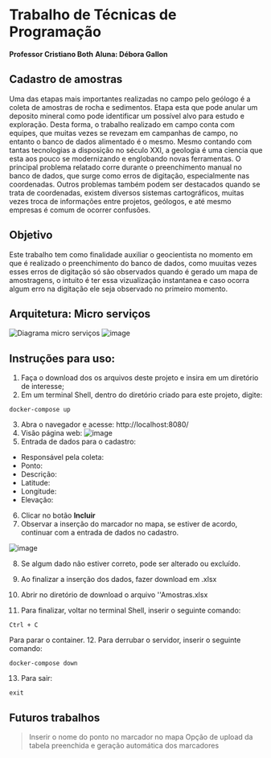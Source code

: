 # Trabalho de Técnicas de Programação 
**Professor Cristiano Both**
**Aluna: Débora Gallon**

## Cadastro de amostras 
Uma das etapas mais importantes realizadas no campo pelo geólogo é a coleta de amostras de rocha e sedimentos. Etapa esta que pode anular um deposito mineral como pode identificar um possível alvo para estudo e exploração. Desta forma, o trabalho realizado em campo conta com equipes, que muitas vezes se revezam em campanhas de campo, no entanto o banco de dados alimentado é o mesmo. 
Mesmo contando com tantas tecnologias a disposição no século XXI, a geologia é uma ciencia que esta aos pouco se modernizando e englobando novas ferramentas. O principal problema relatado corre durante o preenchimento manual no banco de dados, que surge como erros de digitação, especialmente nas coordenadas. Outros problemas também podem ser destacados quando se trata de coordenadas, existem diversos sistemas cartográficos, muitas vezes troca de informações entre projetos, geólogos, e até mesmo empresas é comum de ocorrer confusões. 

## Objetivo 
Este trabalho tem como finalidade auxiliar o geocientista no momento em que é realizado o preenchimento do banco de dados, como muuitas vezes esses erros de digitação só são observados quando é gerado um mapa de amostragens, o intuito é ter essa vizualização instantanea e caso ocorra algum erro na digitação ele seja observado no primeiro momento. 




## Arquitetura: Micro serviços 
![Diagrama micro serviços](https://user-images.githubusercontent.com/66315345/86483774-229a4380-bd2b-11ea-9a19-0d46cf123b6c.png)
![image](https://user-images.githubusercontent.com/66315345/86488660-284a5600-bd38-11ea-8e43-6c81cc0da5b3.png)



## Instruções para uso:
1. Faça o download dos os arquivos deste projeto e insira em um diretório de interesse;
2. Em um terminal Shell, dentro do diretório criado para este projeto, digite: 

```docker-compose up ``` 

3. Abra o navegador e acesse: http://localhost:8080/ 
4. Visão página web: 
![image](https://user-images.githubusercontent.com/66315345/86476032-21154f00-bd1c-11ea-803f-f3a38b78ddfe.png)
5. Entrada de dados para o cadastro: 
 - Responsável pela coleta:
 - Ponto:
 - Descrição: 
 - Latitude:
 - Longitude:
 - Elevação:
6. Clicar no botão **Incluir**
7. Observar a inserção do marcador no mapa, se estiver de acordo, continuar com a entrada de dados no cadastro.

![image](https://user-images.githubusercontent.com/66315345/86489607-3c438700-bd3b-11ea-8fd3-fd4abf8eec3d.png)

8. Se algum dado não estiver correto, pode ser alterado ou excluído. 
9. Ao finalizar a inserção dos dados, fazer download em .xlsx


10. Abrir no diretório de download o arquivo ''Amostras.xlsx


11. Para finalizar, voltar no terminal Shell, inserir o seguinte comando: 

``Ctrl + C``

Para parar o container. 
12. Para derrubar o servidor, inserir o seguinte comando: 

```docker-compose down```

13. Para sair: 

```exit```

## Futuros trabalhos 
> Inserir o nome do ponto no marcador no mapa 
> Opção de upload da tabela preenchida e geração automática dos marcadores 
